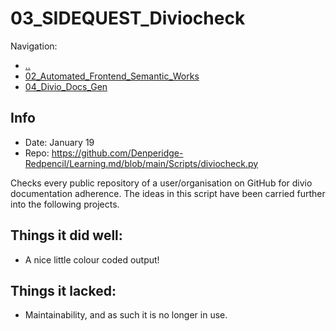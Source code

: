 # 03_SIDEQUEST_Diviocheck

Navigation:
- [..](../)
- [02_Automated_Frontend_Semantic_Works](02_Automated_Frontend_Semantic_Works.md)
- [04_Divio_Docs_Gen](04_Divio_Docs_Gen.md)

## Info
- Date: January 19
- Repo: https://github.com/Denperidge-Redpencil/Learning.md/blob/main/Scripts/diviocheck.py

Checks every public repository of a user/organisation on GitHub for divio documentation adherence. The ideas in this script have been carried further into the following projects.

## Things it did well:
- A nice little colour coded output!

## Things it lacked:
- Maintainability, and as such it is no longer in use.

